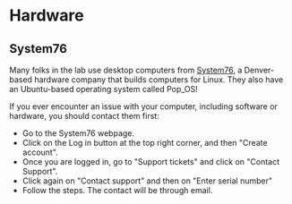 # Hardware

## System76

Many folks in the lab use desktop computers from [System76](https://system76.com/), a Denver-based hardware company that builds computers for Linux.
They also have an Ubuntu-based operating system called Pop_OS!

If you ever encounter an issue with your computer, including software or hardware, you should contact them first:
* Go to the System76 webpage.
* Click on the Log in button at the top right corner, and then "Create account".
* Once you are logged in, go to "Support tickets" and click on "Contact Support".
* Click again on "Contact support" and then on "Enter serial number"
* Follow the steps. The contact will be through email.
